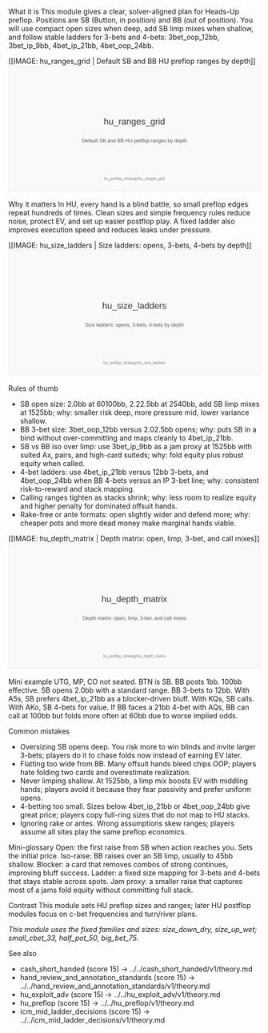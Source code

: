 What it is
This module gives a clear, solver-aligned plan for Heads-Up preflop. Positions are SB (Button, in position) and BB (out of position). You will use compact open sizes when deep, add SB limp mixes when shallow, and follow stable ladders for 3-bets and 4-bets: 3bet_oop_12bb, 3bet_ip_9bb, 4bet_ip_21bb, 4bet_oop_24bb.

[[IMAGE: hu_ranges_grid | Default SB and BB HU preflop ranges by depth]]
![Default SB and BB HU preflop ranges by depth](images/hu_ranges_grid.svg)

Why it matters
In HU, every hand is a blind battle, so small preflop edges repeat hundreds of times. Clean sizes and simple frequency rules reduce noise, protect EV, and set up easier postflop play. A fixed ladder also improves execution speed and reduces leaks under pressure.

[[IMAGE: hu_size_ladders | Size ladders: opens, 3-bets, 4-bets by depth]]
![Size ladders: opens, 3-bets, 4-bets by depth](images/hu_size_ladders.svg)

Rules of thumb
- SB open size: 2.0bb at 60100bb, 2.22.5bb at 2540bb, add SB limp mixes at 1525bb; why: smaller risk deep, more pressure mid, lower variance shallow.
- BB 3-bet size: 3bet_oop_12bb versus 2.02.5bb opens; why: puts SB in a bind without over-committing and maps cleanly to 4bet_ip_21bb.
- SB vs BB iso over limp: use 3bet_ip_9bb as a jam proxy at 1525bb with suited Ax, pairs, and high-card suiteds; why: fold equity plus robust equity when called.
- 4-bet ladders: use 4bet_ip_21bb versus 12bb 3-bets, and 4bet_oop_24bb when BB 4-bets versus an IP 3-bet line; why: consistent risk-to-reward and stack mapping.
- Calling ranges tighten as stacks shrink; why: less room to realize equity and higher penalty for dominated offsuit hands.
- Rake-free or ante formats: open slightly wider and defend more; why: cheaper pots and more dead money make marginal hands viable.

[[IMAGE: hu_depth_matrix | Depth matrix: open, limp, 3-bet, and call mixes]]
![Depth matrix: open, limp, 3-bet, and call mixes](images/hu_depth_matrix.svg)

Mini example
UTG, MP, CO not seated. BTN is SB. BB posts 1bb. 100bb effective. 
SB opens 2.0bb with a standard range. BB 3-bets to 12bb. 
With A5s, SB prefers 4bet_ip_21bb as a blocker-driven bluff. With KQs, SB calls. 
With AKo, SB 4-bets for value. If BB faces a 21bb 4-bet with AQs, BB can call at 100bb but folds more often at 60bb due to worse implied odds.

Common mistakes
- Oversizing SB opens deep. You risk more to win blinds and invite larger 3-bets; players do it to chase folds now instead of earning EV later.
- Flatting too wide from BB. Many offsuit hands bleed chips OOP; players hate folding two cards and overestimate realization.
- Never limping shallow. At 1525bb, a limp mix boosts EV with middling hands; players avoid it because they fear passivity and prefer uniform opens.
- 4-betting too small. Sizes below 4bet_ip_21bb or 4bet_oop_24bb give great price; players copy full-ring sizes that do not map to HU stacks.
- Ignoring rake or antes. Wrong assumptions skew ranges; players assume all sites play the same preflop economics.

Mini-glossary
Open: the first raise from SB when action reaches you. Sets the initial price. 
Iso-raise: BB raises over an SB limp, usually to 45bb shallow. 
Blocker: a card that removes combos of strong continues, improving bluff success. 
Ladder: a fixed size mapping for 3-bets and 4-bets that stays stable across spots. 
Jam proxy: a smaller raise that captures most of a jams fold equity without committing full stack.

Contrast
This module sets HU preflop sizes and ranges; later HU postflop modules focus on c-bet frequencies and turn/river plans.

_This module uses the fixed families and sizes: size_down_dry, size_up_wet; small_cbet_33, half_pot_50, big_bet_75._

See also
- cash_short_handed (score 15) → ../../cash_short_handed/v1/theory.md
- hand_review_and_annotation_standards (score 15) → ../../hand_review_and_annotation_standards/v1/theory.md
- hu_exploit_adv (score 15) → ../../hu_exploit_adv/v1/theory.md
- hu_preflop (score 15) → ../../hu_preflop/v1/theory.md
- icm_mid_ladder_decisions (score 15) → ../../icm_mid_ladder_decisions/v1/theory.md